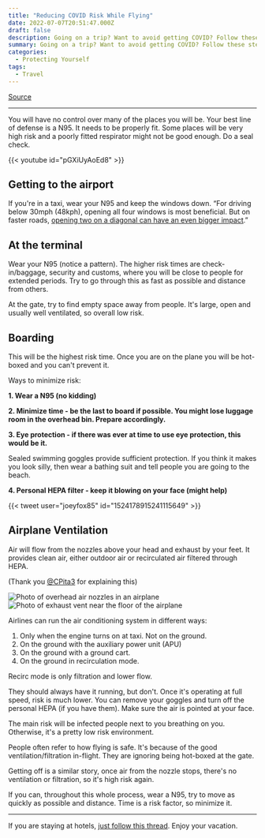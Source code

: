 ```yaml
---
title: "Reducing COVID Risk While Flying"
date: 2022-07-07T20:51:47.000Z
draft: false
description: Going on a trip? Want to avoid getting COVID? Follow these steps and you can significantly lower your risk.
summary: Going on a trip? Want to avoid getting COVID? Follow these steps and you can significantly lower your risk.
categories:
  - Protecting Yourself
tags:
  - Travel
---
```

[Source](https://twitter.com/joeyfox85/status/1545148594289868802)

---

You will have no control over many of the places you will be. Your best line of defense is a N95. It needs to be properly fit. Some places will be very high risk and a poorly fitted respirator might not be good enough. Do a seal check.

{{< youtube id="pGXiUyAoEd8" >}}

## Getting to the airport

If you're in a taxi, wear your N95 and keep the windows down. “For driving below 30mph (48kph), opening all four windows is most beneficial.
But on faster roads, [opening two on a diagonal can have an even bigger impact](https://www.bbc.com/news/uk-wales-58202468).”

## At the terminal

Wear your N95 (notice a pattern). The higher risk times are check-in/baggage, security and customs, where you will be close to people for extended periods. Try to go through this as fast as possible and distance from others. 

At the gate, try to find empty space away from people. It's large, open and usually well ventilated, so overall low risk.

## Boarding

This will be the highest risk time. Once you are on the plane you will be hot-boxed and you can't prevent it.

Ways to minimize risk:

**1. Wear a N95 (no kidding)**

**2. Minimize time - be the last to board if possible. You might lose luggage room in the overhead bin. Prepare accordingly.**

**3. Eye protection - if there was ever at time to use eye protection, this would be it.**

Sealed swimming goggles provide sufficient protection. If you think it makes you look silly, then wear a bathing suit and tell people you are going to the beach.

**4. Personal HEPA filter - keep it blowing on your face (might help)**

{{< tweet user="joeyfox85" id="1524178915241115649" >}}

## Airplane Ventilation

Air will flow from the nozzles above your head and exhaust by your feet. It provides clean air, either outdoor air or recirculated air filtered through HEPA. 

(Thank you [@CPita3](https://twitter.com/CPita3) for explaining this)

![Photo of overhead air nozzles in an airplane](/covid-air/airplane-1.png)
![Photo of exhaust vent near the floor of the airplane](/covid-air/airplane-2.png)

Airlines can run the air conditioning system in different ways:
1. Only when the engine turns on at taxi. Not on the ground.
2. On the ground with the auxiliary power unit (APU)
3. On the ground with a ground cart.
4. On the ground in recirculation mode.

Recirc mode is only filtration and lower flow.

They should always have it running, but don't. Once it's operating at full speed, risk is much lower. You can remove your goggles and turn off the personal HEPA (if you have them). Make sure the air is pointed at your face.

The main risk will be infected people next to you breathing on you. Otherwise, it's a pretty low risk environment.

People often refer to how flying is safe. It's because of the good ventilation/filtration in-flight. They are ignoring being hot-boxed at the gate.

Getting off is a similar story, once air from the nozzle stops, there's no ventilation or filtration, so it's high risk again.

If you can, throughout this whole process, wear a N95, try to move as quickly as possible and distance. Time is a risk factor, so minimize it.

---

If you are staying at hotels, [just follow this thread](/covid-air/protect/covid-in-hotels/). Enjoy your vacation.